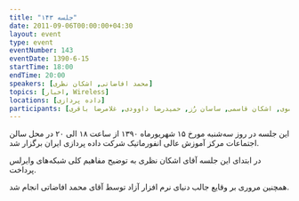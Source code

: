 ```yaml
---
title: "جلسه ۱۴۳"
date: 2011-09-06T00:00:00+04:30
layout: event
type: event
eventNumber: 143
eventDate: 1390-6-15
startTime: 18:00
endTime: 20:00
speakers: [محمد افاضاتی, اشکان نظری]
topics: [اخبار, Wireless]
locations: [داده پردازی]
participants: [سیاوش صفی, بهنام بهجت مرندی, امیل صدق, اشکان نظری, علیرضا مشایخی, وحید فردی, محمد درویش, محمدرضا کمالی‌فرد, اعظم فخری, اعظم کیماسی, الناز سلیمی, مهدی صدقی, شاهین وارسته, محمد افاضاتی, هدایت وطن‌خواه, امیر قاسمی نصر, محمدرضا جعفریانی, حسن بحرینی, علی علیزاده, مهدی فتاحی, همید عظیمی, مصطفی روشناوند, رامین گماری, بهنام توکلی کرمانی, مصطفی میرموسوی, اشکان قاسمی, ساسان رُز, حمیدرضا داوودی, غلامرضا باقری]
---
```

این جلسه در روز سه‌شنبه مورخ ۱۵ شهریورماه ۱۳۹۰ از ساعت ۱۸ الی ۲۰ در محل سالن اجتماعات مرکز آموزش عالی انفورماتیک شرکت داده پردازی ایران برگزار شد.

در ابتدای این جلسه آقای اشکان نظری به توضیح مفاهیم کلی شبکه‌های وایرلس پرداخت.

همچنین مروری بر وقایع جالب دنیای نرم افزار آزاد توسط آقای محمد افاضاتی انجام شد.